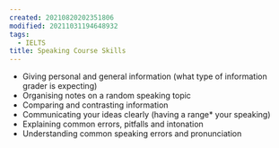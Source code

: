 ```yaml
---
created: 20210820202351806
modified: 20211031194648932
tags:
  - IELTS
title: Speaking Course Skills
---
```


- Giving personal and general information (what type of information grader is expecting)
- Organising notes on a random speaking topic
- Comparing and contrasting information
- Communicating your ideas clearly (having a range\* your speaking)
- Explaining common errors, pitfalls and intonation
- Understanding common speaking errors and pronunciation

